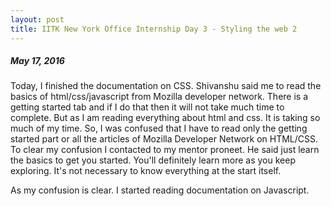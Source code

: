 ```yaml
---
layout: post
title: IITK New York Office Internship Day 3 - Styling the web 2 
---
```

##### *May 17, 2016*

Today, I finished the documentation on CSS. Shivanshu said me to read the basics of html/css/javascript from Mozilla developer network. There is a getting started tab and if I do that then it will not take much time to complete. But as I am reading everything about html and css. It is taking so much of my time. So, I was confused that I have to read only the getting started part or all the articles of Mozilla Developer Network on HTML/CSS. To clear my confusion I contacted to my mentor proneet. He said just learn the basics to get you started. You'll definitely learn more as you keep exploring. It's not necessary to know everything at the start itself. 

As my confusion is clear. I started reading documentation on Javascript. 
